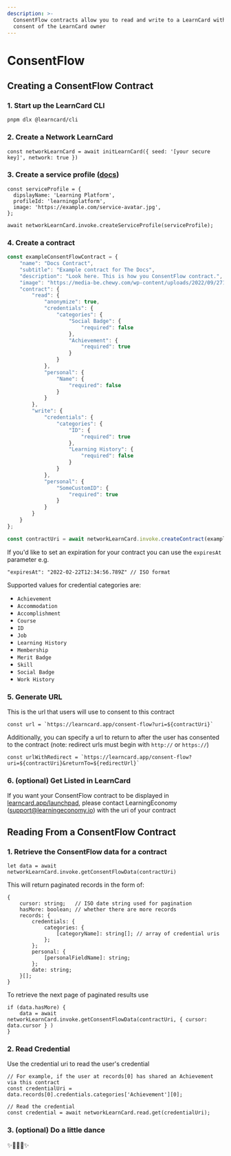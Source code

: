 ```yaml
---
description: >-
  ConsentFlow contracts allow you to read and write to a LearnCard with the
  consent of the LearnCard owner
---
```


# ConsentFlow

## Creating a ConsentFlow Contract

### 1. Start up the LearnCard CLI

`pnpm dlx @learncard/cli`

### 2. Create a Network LearnCard

`const networkLearnCard = await initLearnCard({ seed: '[your secure key]', network: true })`

### 3. Create a service profile ([docs](learncard-network/learncard-network-api/profile.md#/id-2.-create-a-service-profile))

```
const serviceProfile = {
  dipslayName: 'Learning Platform',
  profileId: 'learningplatform',
  image: 'https://example.com/service-avatar.jpg',
};

await networkLearnCard.invoke.createServiceProfile(serviceProfile);
```

### 4. Create a contract

```typescript
const exampleConsentFlowContract = {
    "name": "Docs Contract",
    "subtitle": "Example contract for The Docs",
    "description": "Look here. This is how you ConsentFlow contract.",
    "image": "https://media-be.chewy.com/wp-content/uploads/2022/09/27110948/cute-dogs-hero-1024x615.jpg",
    "contract": {
        "read": {
            "anonymize": true,
            "credentials": {
                "categories": {
                    "Social Badge": {
                        "required": false
                    },
                    "Achievement": {
                        "required": true
                    }
                }
            },
            "personal": {
                "Name": {
                    "required": false
                }
            }
        },
        "write": {
            "credentials": {
                "categories": {
                    "ID": {
                        "required": true
                    },
                    "Learning History": {
                        "required": false
                    }
                }
            },
            "personal": {
                "SomeCustomID": {
                    "required": true
                }
            }
        }
    }
};

const contractUri = await networkLearnCard.invoke.createContract(exampleConsentFlowContract);
```

If you'd like to set an expiration for your contract you can use the `expiresAt` parameter e.g.

```
"expiresAt": "2022-02-22T12:34:56.789Z" // ISO format
```

Supported values for credential categories are:

* `Achievement`
* `Accommodation`
* `Accomplishment`
* `Course`
* `ID`
* `Job`
* `Learning History`
* `Membership`
* `Merit Badge`
* `Skill`
* `Social Badge`
* `Work History`

### 5. Generate URL

This is the url that users will use to consent to this contract

`` const url = `https://learncard.app/consent-flow?uri=${contractUri}` ``

Additionally, you can specify a url to return to after the user has consented to the contract (note: redirect urls must begin with `http://` or `https://`)

`` const urlWithRedirect = `https://learncard.app/consent-flow?uri=${contractUri}&returnTo=${redirectUrl}` ``

### 6. (optional) Get Listed in LearnCard

If you want your ConsentFlow contract to be displayed in [learncard.app/launchpad](https://learncard.app/launchpad), please contact LearningEconomy (support@learningeconomy.io) with the uri of your contract



## Reading From a ConsentFlow Contract

### 1. Retrieve the ConsentFlow data for a contract

`let data = await networkLearnCard.invoke.getConsentFlowData(contractUri)`

This will return paginated records in the form of:

```
{
    cursor: string;   // ISO date string used for pagination
    hasMore: boolean; // whether there are more records
    records: {
        credentials: {
            categories: {
                [categoryName]: string[]; // array of credential uris 
            };
        };
        personal: {
            [personalFieldName]: string;
        };
        date: string;
    }[];
}
```

To retrieve the next page of paginated results use

```
if (data.hasMore) {
    data = await networkLearnCard.invoke.getConsentFlowData(contractUri, { cursor: data.cursor } )
}
```

### 2. Read Credential

Use the credential uri to read the user's credential

```
// For example, if the user at records[0] has shared an Achievement via this contract
const credentialUri = data.records[0].credentials.categories['Achievement'][0];

// Read the credential
const credential = await networkLearnCard.read.get(credentialUri);
```

### 3. (optional) Do a little dance

✨💃🪩🕺✨

